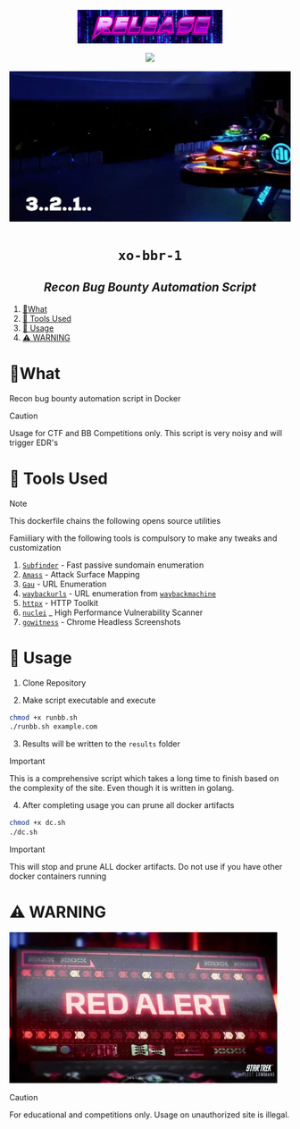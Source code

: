 <p align="center"><a href="https://x.com/xyizko" target="_blank" rel="noopener noreferrer"><img src="https://raw.githubusercontent.com/xyizko/xo-tagz/refs/heads/main/gfx/a.png"></a></p>

<p align="center">
<a href="https://twitter.com/xyizko" target="_blank">
<img src="https://hits.seeyoufarm.com/api/count/incr/badge.svg?url=https%3A%2F%2Fgithub.com%2Fxyizko%2Fxo-bbr-1&count_bg=%23313B2A&title_bg=%233B0404&icon=&icon_color=%23E7E7E7&title=%F0%9F%91%81%EF%B8%8F&edge_flat=false"/>
</a>

<p align="center">
<img src="./gfx/1.webp" width="1200">
</p>

<h1 align="center"><code>xo-bbr-1</code></h1>
<h2 align="center"><i>Recon Bug Bounty Automation Script</i></h2>

1. [🤔What](#what)
2. [🍬 Tools Used](#-tools-used)
3. [🦧 Usage](#-usage)
4. [⚠️ WARNING](#️-warning)

# 🤔What

Recon bug bounty automation script in Docker

> [!CAUTION]
> Usage for CTF and BB Competitions only. This script is very noisy and will trigger EDR's 

# 🍬 Tools Used 

> [!NOTE]
> This dockerfile chains the following opens source utilities

Famiiliary with the following tools is compulsory to make any tweaks and customization

1. [`Subfinder`](https://github.com/projectdiscovery/subfinder) - Fast passive sundomain enumeration 
2. [`Amass`](https://github.com/projectdiscovery/subfinder) - Attack Surface Mapping
3. [`Gau`](https://github.com/lc/gau) - URL Enumeration 
4. [`waybackurls`](https://github.com/tomnomnom/waybackurls) - URL enumeration from [`waybackmachine`](https://web.archive.org/)
5. [`httpx`](https://github.com/projectdiscovery/httpx) - HTTP Toolkit
6. [`nuclei`](https://github.com/projectdiscovery/nuclei) _ High Performance Vulnerability Scanner
7. [`gowitness`](https://github.com/sensepost/gowitness) - Chrome Headless Screenshots

# 🦧 Usage

1. Clone Repository 

2. Make script executable and execute

```sh 
chmod +x runbb.sh 
./runbb.sh example.com
```

3. Results will be written to the `results` folder

> [!IMPORTANT]
> This is a comprehensive script which takes a long time to finish based on the complexity of the site. Even though it is written in golang.

4. After completing usage you can prune all docker artifacts

```sh 
chmod +x dc.sh
./dc.sh
```
> [!IMPORTANT]
> This will stop and prune ALL docker artifacts. Do not use if you have other docker containers running


# ⚠️ WARNING 

![](./gfx/w.webp)

> [!CAUTION]
> For educational and competitions only. Usage on unauthorized site is illegal. 